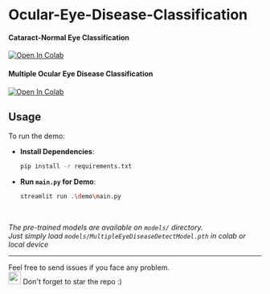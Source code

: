 # Ocular-Eye-Disease-Classification 

#### Cataract-Normal Eye Classification
[![Open In Colab](https://colab.research.google.com/assets/colab-badge.svg)](https://colab.research.google.com/github/LuluW8071/Ocular-Eye-Disease-Classification/blob/main/Eye%20Disease%20Detection.ipynb)

#### Multiple Ocular Eye Disease Classification
[![Open In Colab](https://colab.research.google.com/assets/colab-badge.svg)](https://colab.research.google.com/github/LuluW8071/Ocular-Eye-Disease-Classification/blob/main/Multiple_Eye_Disease_Detection.ipynb)

## Usage
To run the demo:

- **Install Dependencies**:

    ```bash
    pip install -r requirements.txt
    ```
- **Run `main.py` for Demo**:

    ```bash
    streamlit run .\demo\main.py
    ```

<br>

<i>The pre-trained models are available on `models/` directory.</i><br>
<i>Just simply load `models/MultipleEyeDiseaseDetectModel.pth` in colab or local device</i>


---
Feel free to send issues if you face any problem. </br>
<img src="https://user-images.githubusercontent.com/74038190/213844263-a8897a51-32f4-4b3b-b5c2-e1528b89f6f3.png" width="25px" /> Don't forget to star the repo :)
